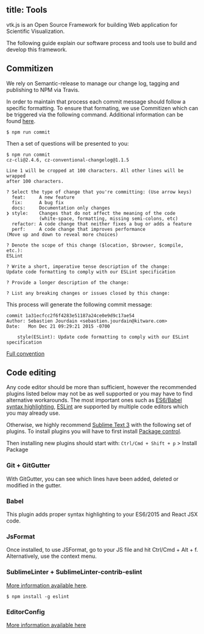 title: Tools
---

vtk.js is an Open Source Framework for building Web application for Scientific Visualization.

The following guide explain our software process and tools use to build and develop this framework.

## Commitizen

We rely on Semantic-release to manage our change log, tagging and publishing
to NPM via Travis.

In order to maintain that process each commit message should follow a specific
formatting. To ensure that formating, we use Commitizen which can be triggered
via the following command. Additional information can be found
[here](https://gist.github.com/stephenparish/9941e89d80e2bc58a153).

    $ npm run commit

Then a set of questions will be presented to you:

    $ npm run commit
    cz-cli@2.4.6, cz-conventional-changelog@1.1.5

    Line 1 will be cropped at 100 characters. All other lines will be wrapped
    after 100 characters.

    ? Select the type of change that you're committing: (Use arrow keys)
      feat:     A new feature
      fix:      A bug fix
      docs:     Documentation only changes
    ❯ style:    Changes that do not affect the meaning of the code
                (white-space, formatting, missing semi-colons, etc)
      refactor: A code change that neither fixes a bug or adds a feature
      perf:     A code change that improves performance
    (Move up and down to reveal more choices)

    ? Denote the scope of this change ($location, $browser, $compile, etc.):
    ESLint

    ? Write a short, imperative tense description of the change:
    Update code formatting to comply with our ESLint specification

    ? Provide a longer description of the change:

    ? List any breaking changes or issues closed by this change:

This process will generate the following commit message:

    commit 1a31ecfcc2f6f4283e51187a24ce0e9d9c17ae54
    Author: Sebastien Jourdain <sebastien.jourdain@kitware.com>
    Date:   Mon Dec 21 09:29:21 2015 -0700

        style(ESLint): Update code formatting to comply with our ESLint specification


[Full convention](https://gist.github.com/stephenparish/9941e89d80e2bc58a153)

## Code editing

Any code editor should be more than sufficient, however the recommended plugins listed below may not be as well supported or you may have to find alternative workarounds. The most important ones such as [ES6/Babel syntax highlighting](https://babeljs.io/docs/editors), [ESLint](http://eslint.org/docs/user-guide/integrations) are supported by multiple code editors which you may already use.

Otherwise, we highly recommend [Sublime Text 3](http://www.sublimetext.com) with the following set of plugins.
To install plugins you will have to first install [Package control](https://packagecontrol.io/installation).

Then installing new plugins should start with: `Ctrl/Cmd + Shift + p` > Install Package

### Git + GitGutter

With GitGutter, you can see which lines have been added, deleted or modified in the gutter.

### Babel

This plugin adds proper syntax highlighting to your ES6/2015 and React JSX code.

### JsFormat

Once installed, to use JSFormat, go to your JS file and hit Ctrl/Cmd + Alt + f. Alternatively, use the context menu.

### SublimeLinter + SublimeLinter-contrib-eslint

[More information available here](https://github.com/roadhump/SublimeLinter-eslint).

    $ npm install -g eslint

### EditorConfig

[More information available here](https://github.com/sindresorhus/editorconfig-sublime#readme)
